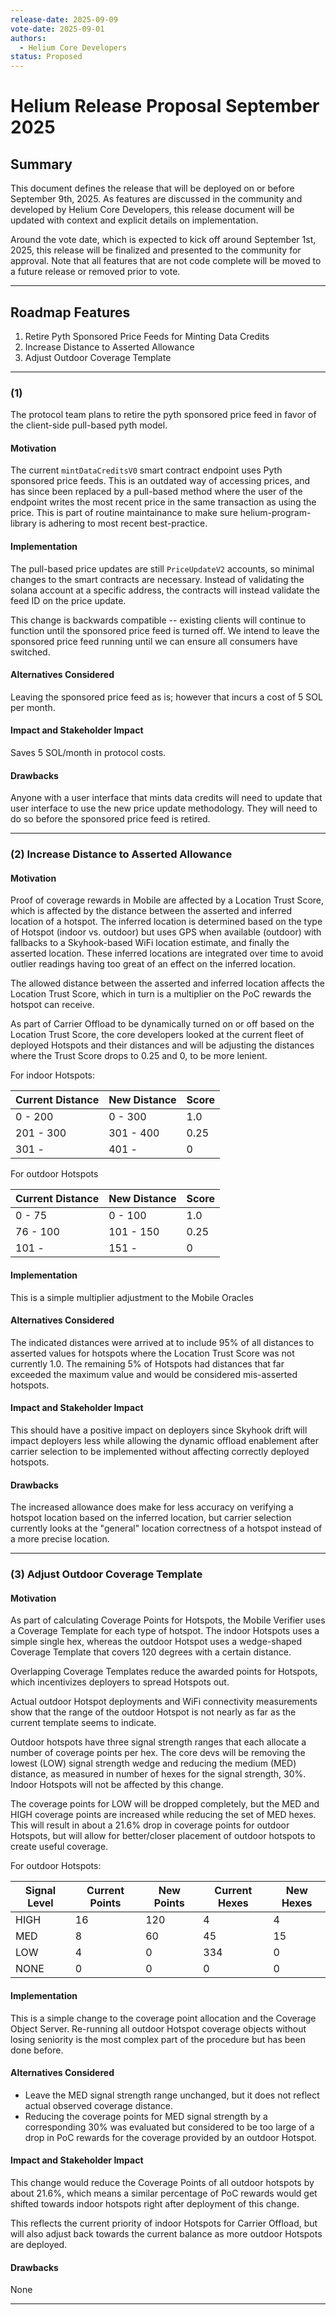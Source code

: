 ```yaml
---
release-date: 2025-09-09
vote-date: 2025-09-01
authors:
  - Helium Core Developers
status: Proposed
---
```


# Helium Release Proposal September 2025

## Summary

This document defines the release that will be deployed on or before September 9th, 2025. As features are discussed in the community and developed by Helium Core Developers, this release document will be updated with context and explicit details on implementation.

Around the vote date, which is expected to kick off around September 1st, 2025, this release will be finalized and presented to the community for approval. Note that all features that are not code complete will be moved to a future release or removed prior to vote.

---

## Roadmap Features

1. Retire Pyth Sponsored Price Feeds for Minting Data Credits
2. Increase Distance to Asserted Allowance
3. Adjust Outdoor Coverage Template
---

### (1)

The protocol team plans to retire the pyth sponsored price feed in favor of the client-side pull-based pyth model.

#### Motivation

The current `mintDataCreditsV0` smart contract endpoint uses Pyth sponsored price feeds. This is an outdated way of accessing prices, and has since been replaced by a pull-based method where the user of the endpoint writes the most recent price in the same transaction as using the price. This is part of routine maintainance to make sure helium-program-library is adhering to most recent best-practice.

#### Implementation

The pull-based price updates are still `PriceUpdateV2` accounts, so minimal changes to the smart contracts are necessary. Instead of validating the solana account at a specific address, the contracts will instead validate the feed ID on the price update.

This change is backwards compatible -- existing clients will continue to function until the sponsored price feed is turned off. We intend to leave the sponsored price feed running until we can ensure all consumers have switched.

#### Alternatives Considered

Leaving the sponsored price feed as is; however that incurs a cost of 5 SOL per month.

#### Impact and Stakeholder Impact

Saves 5 SOL/month in protocol costs.

#### Drawbacks

Anyone with a user interface that mints data credits will need to update that user interface to use the new price update methodology. They will need to do so before the sponsored price feed is retired.

---

### (2) Increase Distance to Asserted Allowance

#### Motivation

Proof of coverage rewards in Mobile are affected by a Location Trust Score, which is affected by the distance between the asserted and inferred location of a hotspot. The inferred location is determined based on the type of Hotspot (indoor vs. outdoor) but uses GPS when available (outdoor) with fallbacks to a Skyhook-based WiFi location estimate, and finally the asserted location. These inferred locations are integrated over time to avoid outlier readings having too great of an effect on the inferred location. 

The allowed distance between the asserted and inferred location affects the Location Trust Score, which in turn is a multiplier on the PoC rewards the hotspot can receive. 

As part of Carrier Offload to be dynamically turned on or off based on the Location Trust Score, the core developers looked at the current fleet of deployed Hotspots and their distances and will be adjusting the distances where the Trust Score drops to 0.25 and 0, to be more lenient. 

For indoor Hotspots: 

| Current Distance | New Distance  | Score |
|------------------|---------------|-------|
| 0   - 200        |     0 - 300   |  1.0  |
| 201 - 300        |   301 - 400   |  0.25 |
| 301 -            |   401 -       |  0    |

For outdoor Hotspots

| Current Distance | New Distance  | Score |
|------------------|---------------|-------|
| 0   - 75         |     0 - 100   |  1.0  |
| 76 - 100         |   101 - 150   |  0.25 |
| 101 -            |   151 -       |  0   |


#### Implementation

This is a simple multiplier adjustment to the Mobile Oracles

#### Alternatives Considered

The indicated distances were arrived at to include 95% of all distances to asserted values for hotspots where the Location Trust Score was not currently 1.0. The remaining 5% of Hotspots had distances that far exceeded the maximum value and would be considered mis-asserted hotspots. 

#### Impact and Stakeholder Impact

This should have a positive impact on deployers since Skyhook drift will impact deployers less while allowing the dynamic offload enablement after carrier selection to be implemented without affecting correctly deployed hotspots.

#### Drawbacks

The increased allowance does make for less accuracy on verifying a hotspot location based on the inferred location, but carrier selection currently looks at the "general" location correctness of a hotspot instead of a more precise location. 


---

### (3) Adjust Outdoor Coverage Template

#### Motivation

As part of calculating Coverage Points for Hotspots, the Mobile Verifier uses a Coverage Template for each type of hotspot. The indoor Hotspots uses a simple single hex, whereas the outdoor Hotspot uses a wedge-shaped Coverage Template that covers 120 degrees with a certain distance. 

Overlapping Coverage Templates reduce the awarded points for Hotspots, which incentivizes deployers to spread Hotspots out. 

Actual outdoor Hotspot deployments and WiFi connectivity measurements show that the range of the outdoor Hotspot is not nearly as far as the current template seems to indicate. 

Outdoor hotspots have three signal strength ranges that each allocate a number of coverage points per hex. The core devs will be removing the lowest (LOW) signal strength wedge and reducing the medium (MED) distance, as measured in number of hexes for the signal strength, 30%. Indoor Hotspots will not be affected by this change.

The coverage points for LOW will be dropped completely, but the MED and HIGH coverage points are increased while reducing the set of MED hexes. This will result in about a 21.6% drop in coverage points for outdoor Hotspots, but will allow for better/closer placement of outdoor hotspots to create useful coverage. 

For outdoor Hotspots: 

| Signal Level | Current Points | New Points  | Current Hexes | New Hexes |
|--------------|----------------|-------------|---------------|-----------|
| HIGH         |     16         |  120        |        4      |      4    |
| MED          |      8         |   60        |       45      |     15    |
| LOW          |      4         |   0         |      334      |      0    |
| NONE         |      0         |   0         |        0      |      0    |



#### Implementation

This is a simple change to the coverage point allocation and the Coverage Object Server. Re-running all outdoor Hotspot coverage objects without losing seniority is the most complex part of the procedure but has been done before. 

#### Alternatives Considered

* Leave the MED signal strength range unchanged, but it does not reflect actual observed coverage distance. 
* Reducing the coverage points for MED signal strength by a corresponding 30% was evaluated but considered to be too large of a drop in PoC rewards for the coverage provided by an outdoor Hotspot.

#### Impact and Stakeholder Impact

This change would reduce the Coverage Points of all outdoor hotspots by about 21.6%, which means a similar percentage of PoC rewards would get shifted towards indoor hotspots right after deployment of this change. 

This reflects the current priority of indoor Hotspots for Carrier Offload, but will also adjust back towards the current balance as more outdoor Hotspots are deployed. 

#### Drawbacks

None




-------
